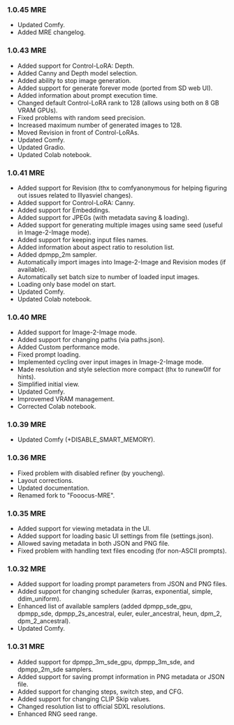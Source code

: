 ### 1.0.45 MRE

* Updated Comfy.
* Added MRE changelog.

### 1.0.43 MRE

* Added support for Control-LoRA: Depth.
* Added Canny and Depth model selection.
* Added ability to stop image generation.
* Added support for generate forever mode (ported from SD web UI).
* Added information about prompt execution time.
* Changed default Control-LoRA rank to 128 (allows using both on 8 GB VRAM GPUs).
* Fixed problems with random seed precision.
* Increased maximum number of generated images to 128.
* Moved Revision in front of Control-LoRAs.
* Updated Comfy.
* Updated Gradio.
* Updated Colab notebook.

### 1.0.41 MRE

* Added support for Revision (thx to comfyanonymous for helping figuring out issues related to lllyasviel changes).
* Added support for Control-LoRA: Canny.
* Added support for Embeddings.
* Added support for JPEGs (with metadata saving & loading).
* Added support for generating multiple images using same seed (useful in Image-2-Image mode).
* Added support for keeping input files names.
* Added information about aspect ratio to resolution list.
* Added dpmpp_2m sampler.
* Automatically import images into Image-2-Image and Revision modes (if available).
* Automatically set batch size to number of loaded input images.
* Loading only base model on start.
* Updated Comfy.
* Updated Colab notebook.

### 1.0.40 MRE

* Added support for Image-2-Image mode.
* Added support for changing paths (via paths.json).
* Added Custom performance mode.
* Fixed prompt loading.
* Implemented cycling over input images in Image-2-Image mode.
* Made resolution and style selection more compact (thx to runew0lf for hints).
* Simplified initial view.
* Updated Comfy.
* Improvemed VRAM management.
* Corrected Colab notebook.

### 1.0.39 MRE

* Updated Comfy (+DISABLE_SMART_MEMORY).

### 1.0.36 MRE

* Fixed problem with disabled refiner (by youcheng).
* Layout corrections.
* Updated documentation.
* Renamed fork to "Fooocus-MRE".

### 1.0.35 MRE

* Added support for viewing metadata in the UI.
* Added support for loading basic UI settings from file (settings.json).
* Allowed saving metadata in both JSON and PNG file.
* Fixed problem with handling text files encoding (for non-ASCII prompts).

### 1.0.32 MRE

* Added support for loading prompt parameters from JSON and PNG files.
* Added support for changing scheduler (karras, exponential, simple, ddim_uniform).
* Enhanced list of available samplers (added dpmpp_sde_gpu, dpmpp_sde, dpmpp_2s_ancestral, euler, euler_ancestral, heun, dpm_2, dpm_2_ancestral).
* Updated Comfy.

### 1.0.31 MRE

* Added support for dpmpp_3m_sde_gpu, dpmpp_3m_sde, and dpmpp_2m_sde samplers.
* Added support for saving prompt information in PNG metadata or JSON file.
* Added support for changing steps, switch step, and CFG.
* Added support for changing CLIP Skip values.
* Changed resolution list to official SDXL resolutions.
* Enhanced RNG seed range.
